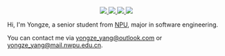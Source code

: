 <p align="center">
  <a href="https://github.com/YongzeYang">
    <img src="http://github-profile-summary-cards.vercel.app/api/cards/profile-details?username=YongzeYang&theme=transparent" />
  </a>
  <a href="https://github.com/YongzeYang">
    <img src="https://github-readme-streak-stats.herokuapp.com/?user=YongzeYang&hide_border=true&card_width=338&theme=transparent" />
  </a>
  <a href="https://github.com/YongzeYang">
    <img src="http://github-profile-summary-cards.vercel.app/api/cards/stats?username=YongzeYang&theme=transparent" />
  </a>
  <a href="https://github.com/YongzeYang">
    <img src="https://github-readme-stats.vercel.app/api/top-langs/?username=YongzeYang&langs_count=10&exclude_repo=&hide=jupyter%20notebook,vim%20script,cmake,makefile,batchfile,emacs%20lisp,css,html&layout=default&card_width=699&hide_border=true&theme=transparent" />
  </a>
</p>

Hi, I'm Yongze, a senior student from [NPU](https://www.nwpu.edu.cn/), major in software engineering. 

You can contact me via yongze_yang@outlook.com or yongze_yang@mail.nwpu.edu.cn.
